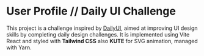 # User Profile // Daily UI Challenge

This project is a challenge inspired by [DailyUI](https://www.dailyui.co/), aimed at improving UI design skills by completing daily design challenges. It is implemented using Vite React and styled with **Tailwind CSS** also **KUTE** for SVG animation, managed with Yarn.